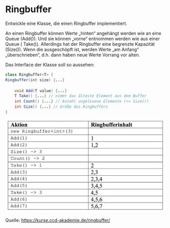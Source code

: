 # Ringbuffer

Entwickle eine Klasse, die einen Ringbuffer implementiert.

An einen Ringbuffer können Werte „hinten“ angehängt werden wie an eine Queue (Add()). Und sie können „vorne“ entnommen werden wie aus einer Queue (
Take()). Allerdings hat der Ringbuffer eine begrenzte Kapazität (Size()). Wenn die ausgeschöpft ist, werden Werte „am Anfang“ „überschrieben“, d.h.
dann haben neue Werte Vorrang vor alten.

Das Interface der Klasse soll so aussehen:

``` java
class Ringbuffer<T> {
Ringbuffer(int size) {...}

	void Add(T value) {...} 
	T Take() {...} // nimmt das älteste Element aus dem Buffer
	int Count() {...} // Anzahl ungelesene Elemente (<= Size())
	int Size() {...} // Größe des Ringbuffers
}
```

![img.png](img.png)

Quelle: https://kurse.ccd-akademie.de/ringbuffer/
